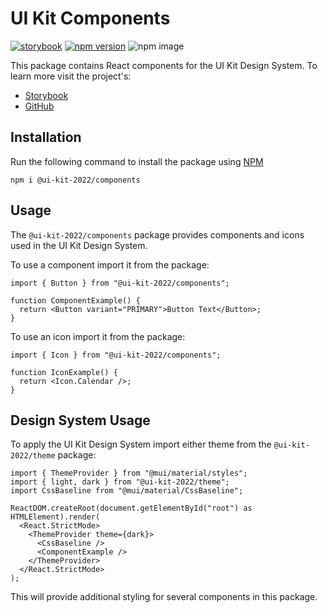 # UI Kit Components

[![storybook](https://shields.io/badge/storybook-white?logo=storybook&style=flat)](https://adaptiveconsulting.github.io/ui-kit-2022/)
[![npm version](https://img.shields.io/npm/v/@ui-kit-2022/components.svg?label=@ui-kit-2022/components)](https://www.npmjs.com/package/@ui-kit-2022/components)
![npm image](https://img.shields.io/badge/%40ui--kit--2022%2Fcomponents--coverage-93.63%25-brightgreen)

This package contains React components for the UI Kit Design System. To learn more visit the project's:

- [Storybook](https://adaptiveconsulting.github.io/ui-kit-2022/)
- [GitHub](https://github.com/AdaptiveConsulting/ui-kit-2022)

## Installation

Run the following command to install the package using [NPM](https://www.npmjs.com/)

```
npm i @ui-kit-2022/components
```

## Usage

The `@ui-kit-2022/components` package provides components and icons used in the UI Kit Design System.

To use a component import it from the package:

```
import { Button } from "@ui-kit-2022/components";

function ComponentExample() {
  return <Button variant="PRIMARY">Button Text</Button>;
}
```

To use an icon import it from the package:

```
import { Icon } from "@ui-kit-2022/components";

function IconExample() {
  return <Icon.Calendar />;
}
```

## Design System Usage

To apply the UI Kit Design System import either theme from the `@ui-kit-2022/theme` package:

```
import { ThemeProvider } from "@mui/material/styles";
import { light, dark } from "@ui-kit-2022/theme";
import CssBaseline from "@mui/material/CssBaseline";

ReactDOM.createRoot(document.getElementById("root") as HTMLElement).render(
  <React.StrictMode>
    <ThemeProvider theme={dark}>
      <CssBaseline />
      <ComponentExample />
    </ThemeProvider>
  </React.StrictMode>
);
```

This will provide additional styling for several components in this package.
